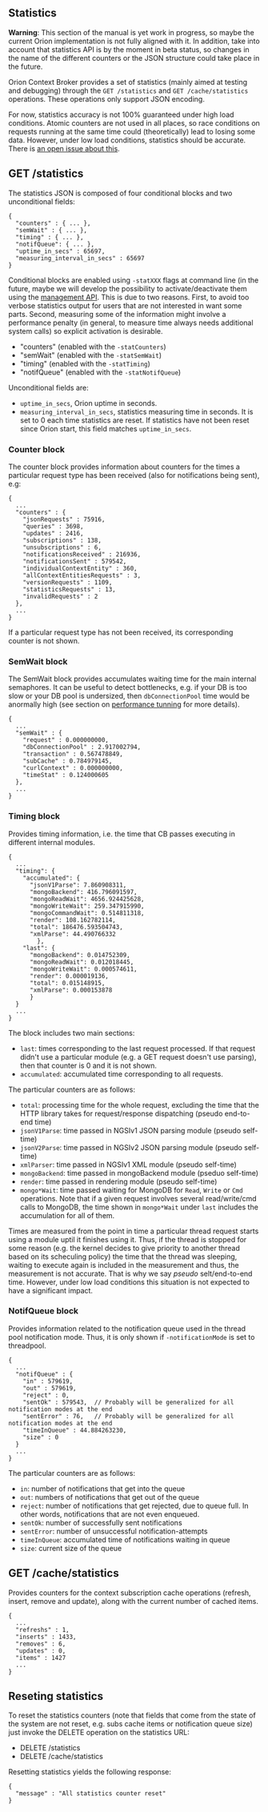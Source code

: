 ## Statistics

**Warning**: This section of the manual is yet work in progress, so maybe the current Orion implementation
is not fully aligned with it. In addition, take into account that statistics API is by the moment
in beta status, so changes in the name of the different counters or the JSON structure could take
place in the future.

Orion Context Broker provides a set of statistics (mainly aimed at testing and debugging) through the
`GET /statistics` and `GET /cache/statistics` operations. These operations only support JSON encoding.

For now, statistics accuracy is not 100% guaranteed under high load conditions. Atomic
counters are not used in all places, so race conditions on requests running at the same time could
(theoretically) lead to losing some data. However, under low load conditions, statistics should
be accurate. There is [an open issue about this](https://github.com/telefonicaid/fiware-orion/issues/1504).

## GET /statistics

The statistics JSON is composed of four conditional blocks and two unconditional fields:

```
{
  "counters" : { ... },
  "semWait" : { ... },
  "timing" : { ... },
  "notifQueue": { ... },
  "uptime_in_secs" : 65697,
  "measuring_interval_in_secs" : 65697
}
```

Conditional blocks are enabled using `-statXXX` flags at command line (in the future, maybe
we will develop the possibility to activate/deactivate them using the [management API](management_api.md).
This is due to two reasons. First, to avoid too verbose statistics output for users that are not interested
in want some parts. Second, measuring some of the information might involve a performance penalty
(in general, to measure time always needs additional system calls) so explicit activation is desirable.

* "counters" (enabled with the `-statCounters`)
* "semWait" (enabled with the `-statSemWait`)
* "timing" (enabled with the `-statTiming`)
* "notifQueue" (enabled with the `-statNotifQueue`)

Unconditional fields are:

* `uptime_in_secs`, Orion uptime in seconds.
* `measuring_interval_in_secs`, statistics measuring time in seconds. It is set to 0 each time statistics
  are reset. If statistics have not been reset since Orion start, this field matches `uptime_in_secs`.

### Counter block

The counter block provides information about counters for the times a particular request type has been received (also for notifications being sent), e.g:

```
{
  ...
  "counters" : {
    "jsonRequests" : 75916,
    "queries" : 3698,
    "updates" : 2416,
    "subscriptions" : 138,
    "unsubscriptions" : 6,
    "notificationsReceived" : 216936,
    "notificationsSent" : 579542,
    "individualContextEntity" : 360,
    "allContextEntitiesRequests" : 3,
    "versionRequests" : 1109,
    "statisticsRequests" : 13,
    "invalidRequests" : 2
  },
  ...
}
```

If a particular request type has not been received, its corresponding counter is not shown.

### SemWait block

The SemWait block provides accumulates waiting time for the main internal semaphores. It can be useful to detect bottlenecks, e.g.
if your DB is too slow or your DB pool is undersized, then `dbConnectionPool` time would be anormally high
(see section on [performance tunning](perf_tuning.md) for more details).

```
{
  ...
  "semWait" : {
    "request" : 0.000000000,
    "dbConnectionPool" : 2.917002794,
    "transaction" : 0.567478849,
    "subCache" : 0.784979145,
    "curlContext" : 0.000000000,
    "timeStat" : 0.124000605
  },
  ...
}
```

### Timing block

Provides timing information, i.e. the time that CB passes executing in different internal modules.

```
{
  ...
  "timing": {
    "accumulated": {
      "jsonV1Parse": 7.860908311,
      "mongoBackend": 416.796091597,
      "mongoReadWait": 4656.924425628,
      "mongoWriteWait": 259.347915990,
      "mongoCommandWait": 0.514811318,
      "render": 108.162782114,
      "total": 186476.593504743,
      "xmlParse": 44.490766332
        },
    "last": {
      "mongoBackend": 0.014752309,
      "mongoReadWait": 0.012018445,
      "mongoWriteWait": 0.000574611,
      "render": 0.000019136,
      "total": 0.015148915,
      "xmlParse": 0.000153878
      }
  }
  ...
}
```

The block includes two main sections:

* `last`: times corresponding to the last request processed. If that request didn't use a particular module
  (e.g. a GET request doesn't use parsing), then that counter is 0 and it is not shown.
* `accumulated`: accumulated time corresponding to all requests.

The particular counters are as follows:

* `total`: processing time for the whole request, excluding the time that the HTTP library
  takes for request/response dispatching (pseudo end-to-end time)
* `jsonV1Parse`: time passed in NGSIv1 JSON parsing module (pseudo self-time)
* `jsonV2Parse`: time passed in NGSIv2 JSON parsing module (pseudo self-time)
* `xmlParser`: time passed in NGSIv1 XML module (pseudo self-time)
* `mongoBackend`: time passed in mongoBackend module (pseduo self-time)
* `render`: time passed in rendering module (pseudo self-time)
* `mongo*Wait`: time passed waiting for MongoDB for `Read`, `Write` or `Cmd` operations. Note that if
  a given request involves several read/write/cmd calls to MongoDB, the time shown in `mongo*Wait` under
  `last` includes the accumulation for all of them.

Times are measured from the point in time a particular thread request starts using a module uptil it finishes using it. Thus, if the
thread is stopped for some reason (e.g. the kernel decides to give priority to another thread based on its
scheculing policy) the time that the thread was sleeping, waiting to execute again is included in the measurement and thus, the measurement is not accurate. That is why we say *pseudo* selt/end-to-end time. However,
under low load conditions this situation is not expected to have a significant impact.

### NotifQueue block

Provides information related to the notification queue used in the thread pool notification mode. Thus,
it is only shown if `-notificationMode` is set to threadpool.

```
{
  ...
  "notifQueue" : {
    "in" : 579619,
    "out" : 579619,
    "reject" : 0,
    "sentOk" : 579543,  // Probably will be generalized for all notification modes at the end
    "sentError" : 76,   // Probably will be generalized for all notification modes at the end
    "timeInQueue" : 44.884263230,
    "size" : 0
  }
  ...
}
```

The particular counters are as follows:

* `in`: number of notifications that get into the queue
* `out`: numbers of notifications that get out of the queue
* `reject`: number of notifications that get rejected, due to queue full. In other words, notifications that are not even
  enqueued.
* `sentOk`: number of successfully sent notifications
* `sentError`: number of unsuccessful notification-attempts
* `timeInQueue`: accumulated time of notifications waiting in queue
* `size`: current size of the queue


## GET /cache/statistics

Provides counters for the context subscription cache operations (refresh, insert, remove and update), along
with the current number of cached items.

```
{
  ...
  "refreshs" : 1,
  "inserts" : 1433,
  "removes" : 6,
  "updates" : 0,
  "items" : 1427
  ...
}
```

## Reseting statistics

To reset the statistics counters (note that fields that come from the state of the system are not reset, e.g. subs cache items or notification queue size) just invoke the DELETE operation on the statistics URL:

* DELETE /statistics
* DELETE /cache/statistics

Resetting statistics yields the following response:

```
{
  "message" : "All statistics counter reset"
}
```
